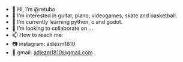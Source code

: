 - 👋 Hi, I’m @retubo
- 👀 I’m interested in guitar, piano, videogames, skate and basketball.
- 🌱 I’m currently learning python, c and godot.
- 💞️ I’m looking to collaborate on ...
- 📫 How to reach me:
- 📷 instagram: adiezm1810
- 📨 gmail: adiezm1810@gmail.com

<!---
retubo/retubo is a ✨ special ✨ repository because its `README.md` (this file) appears on your GitHub profile.
You can click the Preview link to take a look at your changes.
--->

